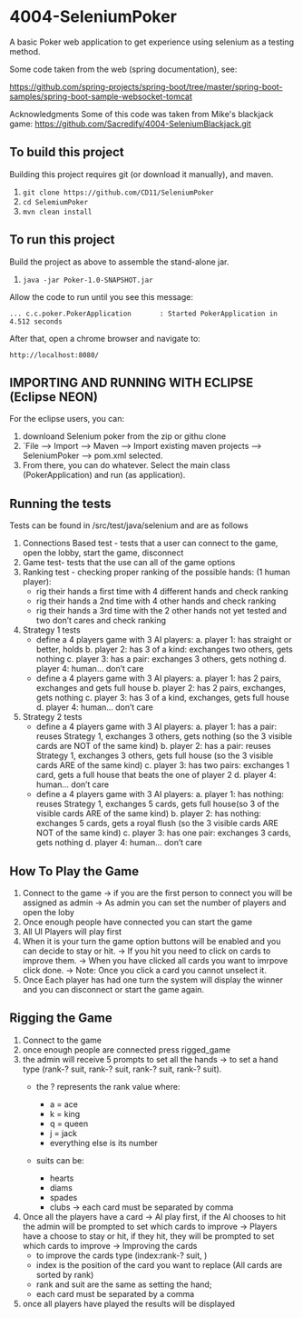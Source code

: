 # 4004-SeleniumPoker
A basic Poker web application to get experience using selenium as a testing method.

Some code taken from the web (spring documentation), see:

https://github.com/spring-projects/spring-boot/tree/master/spring-boot-samples/spring-boot-sample-websocket-tomcat

Acknowledgments 
Some of this code was taken from Mike's blackjack game: https://github.com/Sacredify/4004-SeleniumBlackjack.git

To build this project
---------------------

Building this project requires git (or download it manually), and maven. 

  1. `git clone https://github.com/CD11/SeleniumPoker`
  2. `cd SelemiumPoker`
  3. `mvn clean install`
  

To run this project
-------------------

Build the project as above to assemble the stand-alone jar.

  1. `java -jar Poker-1.0-SNAPSHOT.jar`

Allow the code to run until you see this message:
  
  `... c.c.poker.PokerApplication       : Started PokerApplication in 4.512 seconds`
  
After that, open a chrome browser and navigate to:

  `http://localhost:8080/`



IMPORTING AND RUNNING WITH ECLIPSE (Eclipse NEON)
----------------------

For the eclipse users, you can:

  1. downloand Selenium poker from the zip or githu clone
  2. `File --> Import --> Maven --> Import existing maven projects --> SeleniumPoker --> pom.xml selected.
  3. From there, you can do whatever. Select the main class (PokerApplication) and run (as application).



Running the tests
-----------------

Tests can be found in /src/test/java/selenium and are as follows
  1. Connections Based test -  tests that a user can connect to the game, open the lobby, start the game, disconnect
  2. Game test- tests that the use can all of the game options
  3. Ranking test - checking proper ranking of the possible hands: (1 human player):
     * rig their hands a first time with 4 different hands and check ranking
     * rig their hands a 2nd time with 4 other hands and check ranking
     * rig their hands a 3rd time with the 2 other hands not yet tested and two don’t cares and check ranking
  4. Strategy 1 tests
     * define a 4 players game with 3 AI players:
       a. player 1: has straight or better, holds
       b. player 2: has 3 of a kind: exchanges two others, gets nothing
       c. player 3: has a pair: exchanges 3 others, gets nothing
       d. player 4: human… don’t care
     * define a 4 players game with 3 AI players:
       a. player 1: has 2 pairs, exchanges and gets full house
       b. player 2: has 2 pairs, exchanges, gets nothing
       c. player 3: has 3 of a kind, exchanges, gets full house
       d. player 4: human… don’t care
  5. Strategy 2 tests
     * define a 4 players game with 3 AI players:
       a. player 1: has a pair: reuses Strategy 1, exchanges 3 others, gets nothing (so the 3 visible cards are NOT of the same kind)
       b. player 2: has a pair: reuses Strategy 1, exchanges 3 others, gets full house  (so the 3 visible cards ARE of the same kind)
       c. player 3: has two pairs: exchanges 1 card, gets a full house that beats the one of player 2
       d. player 4: human… don’t care
     * define a 4 players game with 3 AI players:
       a. player 1: has nothing: reuses Strategy 1, exchanges 5 cards, gets full house(so 3 of the visible cards ARE of the same kind)
       b. player 2: has nothing: exchanges 5 cards, gets a royal flush (so the 3 visible cards ARE NOT of the same kind)
       c. player 3: has one pair: exchanges 3 cards, gets nothing
       d. player 4: human… don’t care

How To Play the Game
---------------------

  1. Connect to the game
     -> if you are the first person to connect you will be assigned as admin
     -> As admin you can set the number of players and open the loby 
  2. Once enough people have connected you can start the game
  3. All UI Players will play first
  4. When it is your turn the game option buttons will be enabled and you can decide to stay or hit. 
     -> If you hit you need to click on cards to improve them.
     -> When you have clicked all cards you want to imrpove click done.
     -> Note:  Once you click a card you cannot unselect it.
  5. Once Each player has had one turn the system will display the winner and you can disconnect or start the game again.


Rigging the Game
-----------------
  1. Connect to the game 
  2. once enough people are connected press rigged_game
  3. the admin will  receive 5 prompts to set all the hands
     -> to set a hand type (rank-? suit, rank-? suit, rank-? suit, rank-? suit). 
        * the ? represents the rank value where:
           * a = ace
           * k = king
           * q = queen
           * j = jack
           * everything else is its number

        * suits can be:
          * hearts
          * diams
          * spades
          * clubs
      -> each card must be separated by comma
  4. Once all the players have a card 
     -> AI play first, if the AI chooses to hit the admin will be prompted to set which cards to improve
     -> Players have a choose to stay or hit, if they hit, they will be prompted to set which cards to improve
     -> Improving the cards
        * to improve the cards type (index:rank-? suit, )
        * index is the position of the card you want to replace (All cards are sorted by rank)
        * rank and suit are the same as setting the hand;
        * each card must be separated by a comma
  5. once all players have played the results will be displayed
  
